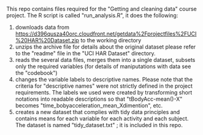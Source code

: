 This repo contains files required for the "Getting and cleaning data" course project.
The R script is called "run_analysis.R", it does the following:
1. downloads data from
https://d396qusza40orc.cloudfront.net/getdata%2Fprojectfiles%2FUCI%20HAR%20Dataset.zip
to the working directory
2. unzips the archive file
for details about the original dataset please refer to the "readme" file in the "UCI HAR Dataset" directory.
3. reads the several data files, merges them into a single dataset, subsets only the required variables (for details of maniputations with data see the "codebook")
4. changes the variable labels to descriptive names. Please note that the criteria for "descriptive names" were not strictly defined in the project requirements. The labels we used were created by transforming short notations into readable  descriptions so that "tBodyAcc-mean()-X" becomes "time_bobyacceleration_mean_Xdimention", etc.
5. creates a new dataset that complies with tidy data principles and contains means for each variable for each activity and each subject.  The dataset is named "tidy_dataset.txt" ; it is included in this repo.
